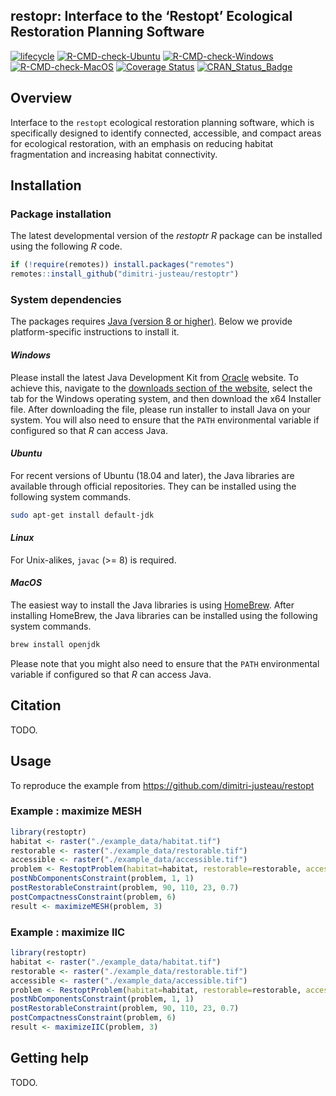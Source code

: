
<!--- README.md is generated from README.Rmd. Please edit that file -->

## restopr: Interface to the ‘Restopt’ Ecological Restoration Planning Software

[![lifecycle](https://img.shields.io/badge/Lifecycle-experimental-orange.svg)](https://lifecycle.r-lib.org/articles/stages.html)
[![R-CMD-check-Ubuntu](https://img.shields.io/github/workflow/status/dimitri-justeau/restoptr/Ubuntu/master.svg?label=Ubuntu)](https://github.com/dimitri-justeau/restoptr/actions)
[![R-CMD-check-Windows](https://img.shields.io/github/workflow/status/dimitri-justeau/restoptr/Windows/master.svg?label=Windows)](https://github.com/dimitri-justeau/restoptr/actions)
[![R-CMD-check-MacOS](https://img.shields.io/github/workflow/status/dimitri-justeau/restoptr/Mac%20OSX/master.svg?label=MacOS)](https://github.com/dimitri-justeau/restoptr/actions)
[![Coverage
Status](https://codecov.io/github/dimitri-justeau/restoptr/coverage.svg?branch=master)](https://codecov.io/github/dimitri-justeau/restoptr?branch=master)
[![CRAN\_Status\_Badge](http://www.r-pkg.org/badges/version/restoptr)](https://CRAN.R-project.org/package=restoptr)

## Overview

Interface to the `restopt` ecological restoration planning software,
which is specifically designed to identify connected, accessible, and
compact areas for ecological restoration, with an emphasis on reducing
habitat fragmentation and increasing habitat connectivity.

## Installation

### Package installation

The latest developmental version of the *restoptr R* package can be
installed using the following *R* code.

``` r
if (!require(remotes)) install.packages("remotes")
remotes::install_github("dimitri-justeau/restoptr")
```

### System dependencies

The packages requires [Java (version 8 or
higher)](https://www.java.com/). Below we provide platform-specific
instructions to install it.

#### *Windows*

Please install the latest Java Development Kit from
[Oracle](www.oracle.com) website. To achieve this, navigate to the
[downloads section of the
website](https://www.oracle.com/java/technologies/javase-downloads.html),
select the tab for the Windows operating system, and then download the
x64 Installer file. After downloading the file, please run installer to
install Java on your system. You will also need to ensure that the
`PATH` environmental variable if configured so that *R* can access Java.

#### *Ubuntu*

For recent versions of Ubuntu (18.04 and later), the Java libraries are
available through official repositories. They can be installed using the
following system commands.

``` bash
sudo apt-get install default-jdk
```

#### *Linux*

For Unix-alikes, `javac` (&gt;= 8) is required.

#### *MacOS*

The easiest way to install the Java libraries is using
[HomeBrew](https://brew.sh/). After installing HomeBrew, the Java
libraries can be installed using the following system commands.

``` bash
brew install openjdk
```

Please note that you might also need to ensure that the `PATH`
environmental variable if configured so that *R* can access Java.

## Citation

TODO.

## Usage

To reproduce the example from
<https://github.com/dimitri-justeau/restopt>

### Example : maximize MESH

``` r
library(restoptr)
habitat <- raster("./example_data/habitat.tif")
restorable <- raster("./example_data/restorable.tif")
accessible <- raster("./example_data/accessible.tif")
problem <- RestoptProblem(habitat=habitat, restorable=restorable, accessible=accessible)
postNbComponentsConstraint(problem, 1, 1)
postRestorableConstraint(problem, 90, 110, 23, 0.7)
postCompactnessConstraint(problem, 6)
result <- maximizeMESH(problem, 3)
```

### Example : maximize IIC

``` r
library(restoptr)
habitat <- raster("./example_data/habitat.tif")
restorable <- raster("./example_data/restorable.tif")
accessible <- raster("./example_data/accessible.tif")
problem <- RestoptProblem(habitat=habitat, restorable=restorable, accessible=accessible)
postNbComponentsConstraint(problem, 1, 1)
postRestorableConstraint(problem, 90, 110, 23, 0.7)
postCompactnessConstraint(problem, 6)
result <- maximizeIIC(problem, 3)
```

## Getting help

TODO.

